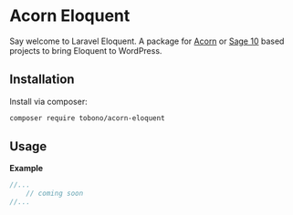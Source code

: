 # Acorn Eloquent

Say welcome to Laravel Eloquent.
A package for [Acorn](https://github.com/roots/acorn) or [Sage 10](https://github.com/roots/sage) based projects to bring Eloquent to WordPress.

## Installation

Install via composer:

```bash
composer require tobono/acorn-eloquent
```

## Usage

**Example**
```php
//...
    // coming soon
//...
```
